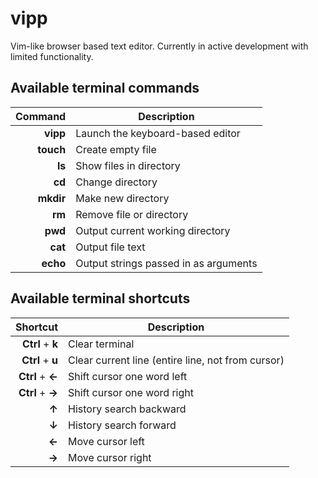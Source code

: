 # vipp

Vim-like browser based text editor. Currently in active development with limited functionality.

## Available terminal commands

| Command   | Description                                                 |
|----------:| ------------------------------------------------------------|
| **vipp**  | Launch the keyboard-based editor                            |
| **touch** | Create empty file                                           |
| **ls**    | Show files in directory                                     |
| **cd**    | Change directory                                            |
| **mkdir** | Make new directory                                          |
| **rm**    | Remove file or directory                                    |
| **pwd**   | Output current working directory                            |
| **cat**   | Output file text                                            |
| **echo**  | Output strings passed in as arguments                       |

## Available terminal shortcuts

| Shortcut         | Description                                          |
|-----------------:| -----------------------------------------------------|
| **Ctrl** + **k** | Clear terminal                                       |
| **Ctrl** + **u** | Clear current line (entire line, not from cursor)    |
| **Ctrl** + **←** | Shift cursor one word left                           |
| **Ctrl** + **→** | Shift cursor one word right                          |
| **↑**            | History search backward                              |
| **↓**            | History search forward                               |
| **←**            | Move cursor left                                     |
| **→**            | Move cursor right                                    |
